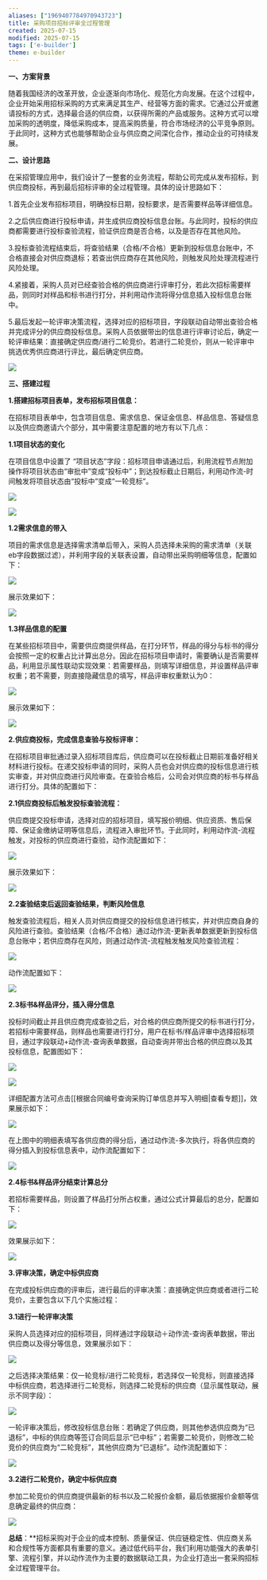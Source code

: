 ```yaml
---
aliases: ["1969407784970943723"]
title: 采购项目招标评审全过程管理
created: 2025-07-15
modified: 2025-07-15
tags: ['e-builder']
theme: e-builder
---
```


**一、方案背景**

随着我国经济的改革开放，企业逐渐向市场化、规范化方向发展。在这个过程中，企业开始采用招标采购的方式来满足其生产、经营等方面的需求。它通过公开或邀请投标的方式，选择最合适的供应商，以获得所需的产品或服务。这种方式可以增加采购的透明度，降低采购成本，提高采购质量，符合市场经济的公平竞争原则。于此同时，这种方式也能够帮助企业与供应商之间深化合作，推动企业的可持续发展。

**二、设计思路**

在采招管理应用中，我们设计了一整套的业务流程，帮助公司完成从发布招标，到供应商投标，再到最后招标评审的全过程管理。具体的设计思路如下：

1.首先企业发布招标项目，明确投标日期，投标要求，是否需要样品等详细信息。

2.之后供应商进行投标申请，并生成供应商投标信息台账。与此同时，投标的供应商都需要进行投标查验流程，验证供应商是否合格，以及是否存在其他风险。

3.投标查验流程结束后，将查验结果（合格/不合格）更新到投标信息台账中，不合格直接会对供应商退标；若查出供应商存在其他风险，则触发风险处理流程进行风险处理。

4.紧接着，采购人员对已经查验合格的供应商进行评审打分，若此次招标需要样品，则同时对样品和标书进行打分，并利用动作流将得分信息插入投标信息台账中。

5.最后发起一轮评审决策流程，选择对应的招标项目，字段联动自动带出查验合格并完成评分的供应商投标信息。采购人员依据带出的信息进行评审讨论后，确定一轮评审结果：直接确定供应商/进行二轮竞价。若进行二轮竞价，则从一轮评审中挑选优秀供应商进行评比，最后确定供应商。

![](cf4a469ffca9528e3ce4ed7cfd386ac8.jpg)

**三、搭建过程**

**1.搭建招标项目表单，发布招标项目信息：**

在招标项目表单中，包含项目信息、需求信息、保证金信息、样品信息、答疑信息以及供应商邀请六个部分，其中需要注意配置的地方有以下几点：

**1.1项目状态的变化**

在项目信息中设置了 “项目状态”字段：招标项目申请通过后，利用流程节点附加操作将项目状态由“审批中”变成“投标中”；到达投标截止日期后，利用动作流-时间触发将项目状态由“投标中”变成“一轮竞标”。

![](aa12ea2aabe72cbde9a3e0a7b936b1d1.jpg)

![](a035a0a782453bf373336c3d53347657.jpg)

**1.2需求信息的带入**

项目的需求信息是选择需求清单后带入，采购人员选择未采购的需求清单（关联eb字段数据过滤），并利用字段的关联表设置，自动带出采购明细等信息，配置如下：

![](dc3e6650c9691c61c642a8c93055d156.jpg)

展示效果如下：

![](715e89c0cab6ae7e10047519e0b5a3d0.jpg)

**1.3样品信息的配置**

在某些招标项目中，需要供应商提供样品，在打分环节，样品的得分与标书的得分会按照一定的权重占比计算出总分。因此在招标项目申请时，需要确认是否需要样品，利用显示属性联动实现效果：若需要样品，则填写详细信息，并设置样品评审权重；若不需要，则直接隐藏信息的填写，样品评审权重默认为0：

![](1baef5fe335f4b9352f5eb1d79256e30.jpg)

展示效果如下：

![](651e37f6ebcb265415407cb98687df2a.jpg)

**2.供应商投标，完成信息查验与投标评审：**

在招标项目审批通过录入招标项目库后，供应商可以在投标截止日期前准备好相关材料进行投标。在递交投标申请的同时，采购人员也会对供应商的投标信息进行核实审查，并对供应商进行风险审查。在查验合格后，公司会对供应商的标书与样品进行打分。具体的配置如下：

**2.1供应商投标后触发投标查验流程：**

供应商提交投标申请，选择对应的招标项目，填写报价明细、供应资质、售后保障、保证金缴纳证明等信息后，流程进入审批环节。于此同时，利用动作流-流程触发，对投标的供应商进行查验，动作流配置如下：

![](31e3a3151c89dcb84d1ee4e356028581.jpg)

展示效果如下：

![](f2d68c85d2fc4dc25947d7f2a07afe2f.jpg)

**2.2查验结束后返回查验结果，判断风险信息**

触发查验流程后，相关人员对供应商提交的投标信息进行核实，并对供应商自身的风险进行查验。查验结果（合格/不合格）通过动作流-更新表单数据更新到投标信息台账中；若供应商存在风险，则通过动作流-流程触发触发风险查验流程：

![](18e1ade5ef28f64bfe3d4f640bd177fb.jpg)

动作流配置如下：

![](6fb1851440fbe5533708d4136a55a00b.jpg)

**2.3标书&样品评分，插入得分信息**

投标时间截止并且供应商完成查验之后，对合格的供应商所提交的标书进行打分，若招标中需要样品，则样品也需要进行打分，用户在标书/样品评审中选择招标项目，通过字段联动+动作流-查询表单数据，自动查询并带出合格的供应商以及其投标信息，配置图如下：

![](83afbe177a8270cd222e4b394fbccc16.jpg)

![](0c31e9ad347fb9e0b5a643e524d730ab.jpg)

详细配置方法可点击[[根据合同编号查询采购订单信息并写入明细|查看专题]]，效果展示如下：

![](f24d64e0309f542cfbcceb9a3e55c2b8.jpg)

在上图中的明细表填写各供应商的得分后，通过动作流-多次执行，将各供应商的得分插入到投标信息表中，动作流配置如下：

![](6e19d8e6dfe295c06091bac97e6c901f.jpg)

**2.4标书&样品评分结束计算总分**

若招标需要样品，则设置了样品打分所占权重，通过公式计算最后的总分，配置如下：

![](f1c0b46e8d690ec730ee2da9b51841bf.jpg)

效果展示如下：

![](d7ec2c5fa0a8f4aadfaa0c2e0c8fdb0e.jpg)

**3.评审决策，确定中标供应商**

在完成投标供应商的评审后，进行最后的评审决策：直接确定供应商或者进行二轮竞价，主要包含以下几个实施过程：

**3.1进行一轮评审决策**

采购人员选择对应的招标项目，同样通过字段联动＋动作流-查询表单数据，带出供应商以及得分等信息，效果展示如下：

![](94e047e572758ea0288b6f34024d9479.jpg)

之后选择决策结果：仅一轮竞标/进行二轮竞标，若选择仅一轮竞标，则直接选择中标供应商，若选择进行二轮竞标，则选择二轮竞标的供应商（显示属性联动，展示不同字段）：

![](754bc53fa2cfb355e0d0759898ec45ad.jpg)

一轮评审决策后，修改投标信息台账：若确定了供应商，则其他参选供应商为“已退标”，中标的供应商等签订合同后显示“已中标”；若需要二轮竞价，则修改二轮竞价的供应商为“二轮竞标”，其他供应商为“已退标”。动作流配置如下：

![](aa4a54d162af007c9f17a2a0a8667154.jpg)

**3.2进行二轮竞价，确定中标供应商**

参加二轮竞价的供应商提供最新的标书以及二轮报价金额，最后依据报价金额等信息确定最终的供应商：

![](a236f60404976683927fb8f9facf89f9.jpg)

**总结**：**招标采购对于企业的成本控制、质量保证、供应链稳定性、供应商关系和合规性等方面都具有重要的意义。通过低代码平台，我们利用功能强大的表单引擎、流程引擎，并以动作流作为主要的数据联动工具，为企业打造出一套采购招标全过程管理平台。